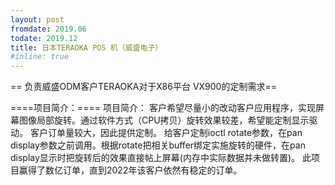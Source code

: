 ```yaml
---
layout: post
fromdate: 2019.06
todate: 2019.12
title: 日本TERAOKA POS 机（威盛电子）
#inline: true
---
```

== 负责威盛ODM客户TERAOKA对于X86平台 VX900的定制需求==

====项目简介：====
项目简介：
客户希望尽量小的改动客户应用程序，实现屏幕图像局部旋转。通过软件方式（CPU拷贝）旋转效果较差，希望能定制显示驱动。
客户订单量较大，因此提供定制。
给客户定制ioctl rotate参数，在pan display参数之前调用。根据rotate把相关buffer绑定实施旋转的硬件，在pan display显示时把旋转后的效果直接帖上屏幕(内存中实际数据并未做转置)。
此项目赢得了数亿订单，直到2022年该客户依然有稳定的订单。
